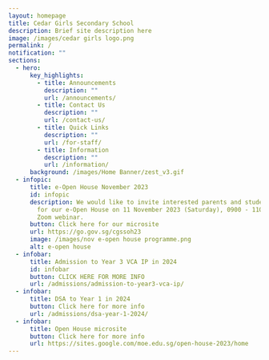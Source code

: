 ```yaml
---
layout: homepage
title: Cedar Girls Secondary School
description: Brief site description here
image: /images/cedar girls logo.png
permalink: /
notification: ""
sections:
  - hero:
      key_highlights:
        - title: Announcements
          description: ""
          url: /announcements/
        - title: Contact Us
          description: ""
          url: /contact-us/
        - title: Quick Links
          description: ""
          url: /for-staff/
        - title: Information
          description: ""
          url: /information/
      background: /images/Home Banner/zest_v3.gif
  - infopic:
      title: e-Open House November 2023
      id: infopic
      description: We would like to invite interested parents and students to join us
        for our e-Open House on 11 November 2023 (Saturday), 0900 - 1100 via
        Zoom webinar.
      button: Click here for our microsite
      url: https://go.gov.sg/cgssoh23
      image: /images/nov e-open house programme.png
      alt: e-open house
  - infobar:
      title: Admission to Year 3 VCA IP in 2024
      id: infobar
      button: CLICK HERE FOR MORE INFO
      url: /admissions/admission-to-year3-vca-ip/
  - infobar:
      title: DSA to Year 1 in 2024
      button: Click here for more info
      url: /admissions/dsa-year-1-2024/
  - infobar:
      title: Open House microsite
      button: Click here for more info
      url: https://sites.google.com/moe.edu.sg/open-house-2023/home
---
```

